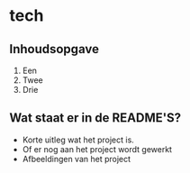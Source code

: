 # tech

## Inhoudsopgave

1. Een
2. Twee
3. Drie

## Wat staat er in de README'S?

- Korte uitleg wat het project is.
- Of er nog aan het project wordt gewerkt
- Afbeeldingen van het project
